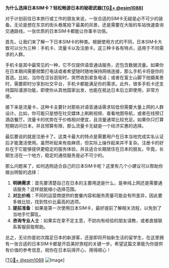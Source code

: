 **为什么选择日本SIM卡？轻松畅游日本的秘密武器[[TG💪+ @esim1088](https://t.me/s/esim1088)]**

对于计划前往日本旅行或工作的朋友来说，一张合适的SIM卡无疑是必不可少的装备。无论是想在东京的街头巷尾拍下最美的风景，还是需要在大阪的车站快速查询交通路线，一张优质的日本SIM卡都能让你事半功倍。

首先，让我们来了解一下日本SIM卡的种类。根据使用方式的不同，日本SIM卡大致可以分为三种：手机卡、流量卡以及注册卡。这三种卡各有特点，适用于不同需求的人群。

手机卡是其中最常见的一种，它不仅提供语音通话服务，还包含数据流量。如果你在日本期间需要频繁打电话或者希望随时随地保持网络连接，那么手机卡将是你的首选。比如，当你在涩谷逛街时，突然收到紧急电话；或者在富士山脚下拍摄美景时，需要即时分享到社交平台，手机卡都能满足你的需求。此外，很多手机卡还支持国际漫游功能，即使你从其他国家出发，也能在抵达日本后立即使用，非常方便。

接下来是流量卡，这种卡主要针对那些对语音通话需求较低但需要大量上网的人群设计。比如，你可能只是想在社交媒体上刷刷视频、查看地图导航，或者在线预订酒店餐厅。流量卡的优势在于价格相对便宜，且流量通常比较充足。如果你只打算短期访问日本，并且预算有限，那么流量卡无疑是一个经济实惠的选择。

最后要说的就是注册卡了。这类卡最大的特点是需要用户在日本当地完成实名认证后才能激活使用。虽然听起来有些麻烦，但实际上操作起来并不复杂。注册卡的好处在于它能够提供更稳定的服务体验，并且适合长期居住在日本的朋友。毕竟，长期生活在一个地方，稳定的通信服务是必不可少的。

那么问题来了，如何选购适合自己的日本SIM卡呢？这里有几个小建议可以帮助你做出明智的选择：

1. **明确需求**：首先要清楚自己在日本的主要用途是什么，是单纯上网还是需要通话服务？这样就能缩小选择范围。
2. **对比价格**：不同的运营商提供的套餐内容和服务质量可能会有所差异，因此要多做比较，找到性价比最高的选项。
3. **提前准备**：如果是第一次使用日本SIM卡，最好提前了解相关流程，以免到了当地手忙脚乱。
4. **咨询专业人士**：如果实在拿不定主意，不妨向有经验的朋友请教，或者直接联系客服获取帮助。

总之，无论你是初次踏足日本的新游客，还是即将开始新生活的留学生，在这里拥有一张合适的日本SIM卡都是开启美好旅程的关键一步。希望这篇文章能为你提供有价值的参考信息，祝你在日本玩得开心、用得顺心！

[[TG💪+ @esim1088](https://t.me/s/esim1088) ![Image](https://i.postimg.cc/4NQfJmqS/Snipaste-2025-05-13-00-14-12.png)]